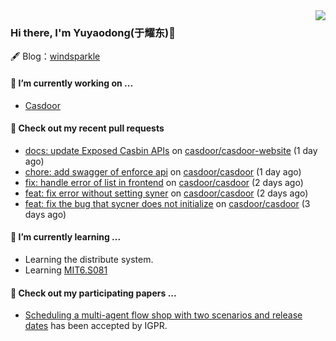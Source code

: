 <img align="right" src="https://github-readme-stats.vercel.app/api?username=leo220yuyaodog&show_icons=true&icon_color=805AD5&text_color=718096&bg_color=ffffff&hide_title=true" />

### Hi there, I'm Yuyaodong(于耀东)👋
🖋 Blog：[windsparkle](https://blog.windsparkle.top)
#### 🔭 I’m currently working on ...
- [Casdoor](https://github.com/casdoor)

#### 🔨 Check out my recent pull requests

- [docs: update Exposed Casbin APIs](https://github.com/casdoor/casdoor-website/pull/492) on [casdoor/casdoor-website](https://github.com/casdoor/casdoor-website) (1 day ago)
- [chore: add swagger of enforce api](https://github.com/casdoor/casdoor/pull/1931) on [casdoor/casdoor](https://github.com/casdoor/casdoor) (1 day ago)
- [fix: handle error of list in frontend](https://github.com/casdoor/casdoor/pull/1930) on [casdoor/casdoor](https://github.com/casdoor/casdoor) (2 days ago)
- [feat: fix error without setting syner](https://github.com/casdoor/casdoor/pull/1925) on [casdoor/casdoor](https://github.com/casdoor/casdoor) (2 days ago)
- [feat: fix the bug that sycner does not initialize](https://github.com/casdoor/casdoor/pull/1924) on [casdoor/casdoor](https://github.com/casdoor/casdoor) (3 days ago)

#### 🌱 I’m currently learning ...
- Learning the distribute system.
- Learning [MIT6.S081](https://pdos.csail.mit.edu/6.828/2021/schedule.html)

#### 📜 Check out my participating papers ...
- [Scheduling a multi-agent flow shop with two scenarios and release dates](https://www.tandfonline.com/doi/full/10.1080/00207543.2023.2188646) has been accepted by IGPR.

